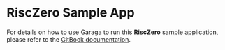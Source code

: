 # RiscZero Sample App

For details on how to use Garaga to run this **RiscZero** sample application, please refer to the
[GitBook documentation](https://garaga.gitbook.io/garaga/maintained-smart-contracts/risczero).
